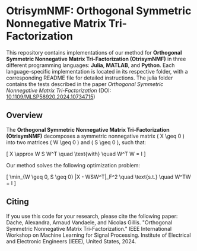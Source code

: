 # OtrisymNMF: Orthogonal Symmetric Nonnegative Matrix Tri-Factorization

This repository contains implementations of our method for **Orthogonal Symmetric Nonnegative Matrix Tri-Factorization (OtrisymNMF)** in three different programming languages: **Julia**, **MATLAB**, and **Python**. Each language-specific implementation is located in its respective folder, with a corresponding README file for detailed instructions.
The julia folder contains the tests described in the paper *Orthogonal Symmetric Nonnegative Matrix Tri-Factorization* (DOI: [10.1109/MLSP58920.2024.10734715](https://doi.org/10.1109/MLSP58920.2024.10734715)) 

## Overview

The **Orthogonal Symmetric Nonnegative Matrix Tri-Factorization (OtrisymNMF)** decomposes a symmetric nonnegative matrix \( X \geq 0 \) into two matrices \( W \geq 0 \) and \( S \geq 0 \), such that:

\[
X \approx W S W^T \quad \text{with} \quad W^T W = I
\]


Our method solves the following optimization problem:

\[
\min_{W \geq 0, S \geq 0} \|X - WSW^T\|_F^2 \quad \text{s.t.} \quad W^TW = I
\]


## Citing

If you use this code for your research, please cite the following paper:
Dache, Alexandra, Arnaud Vandaele, and Nicolas Gillis. "Orthogonal Symmetric Nonnegative Matrix Tri-Factorization." IEEE International Workshop on Machine Learning for Signal Processing. Institute of Electrical and Electronic Engineers (IEEE), United States, 2024.
